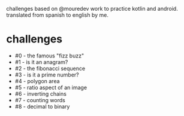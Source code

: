 challenges based on @mouredev work to practice kotlin and android.
translated from spanish to english by me.

# challenges

- #0 - the famous "fizz buzz"
- #1 - is it an anagram?
- #2 - the fibonacci sequence
- #3 - is it a prime number?
- #4 - polygon area
- #5 - ratio aspect of an image
- #6 - inverting chains
- #7 - counting words
- #8 - decimal to binary